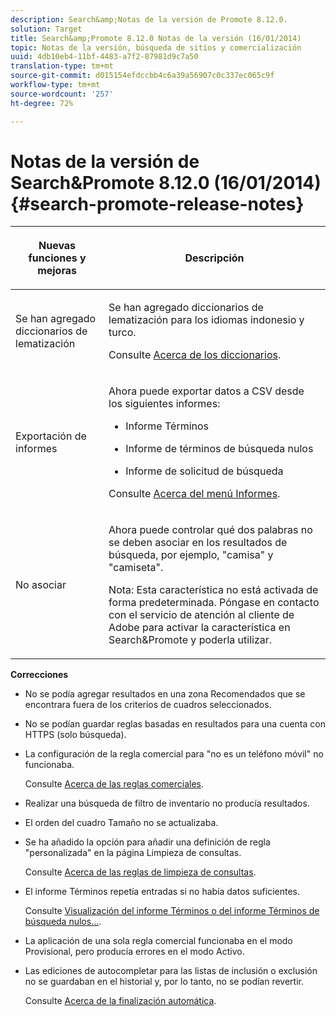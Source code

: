 ```yaml
---
description: Search&amp;Notas de la versión de Promote 8.12.0.
solution: Target
title: Search&amp;Promote 8.12.0 Notas de la versión (16/01/2014)
topic: Notas de la versión, búsqueda de sitios y comercialización
uuid: 4db10eb4-11bf-4483-a7f2-87981d9c7a50
translation-type: tm+mt
source-git-commit: d015154efdccbb4c6a39a56907c0c337ec065c9f
workflow-type: tm+mt
source-wordcount: '257'
ht-degree: 72%

---
```



# Notas de la versión de Search&amp;Promote 8.12.0 (16/01/2014){#search-promote-release-notes}

<table> 
 <thead> 
  <tr> 
   <th colname="col1" class="entry"> <p>Nuevas funciones y mejoras </p> </th> 
   <th colname="col2" class="entry"> <p>Descripción </p> </th> 
  </tr> 
 </thead>
 <tbody> 
  <tr> 
   <td colname="col1"> <p>Se han agregado diccionarios de lematización </p> </td> 
   <td colname="col2"> <p> </p> <p> Se han agregado diccionarios de lematización para los idiomas indonesio y turco. </p> <p>Consulte <a href="../c-about-linguistics-menu/c-about-dictionaries.md#concept_B8028B71EC8144669614C64578EDB034" format="dita" scope="local"> Acerca de los diccionarios</a>. </p> </td> 
  </tr> 
  <tr> 
   <td colname="col1"> <p>Exportación de informes </p> </td> 
   <td colname="col2"> <p> 
     <!--3683368-->Ahora puede exportar datos a CSV desde los siguientes informes: 
     <ul id="ul_93B619DBB3444F64BD6D7F9E969AB1E1"> 
      <li id="li_96DDE1A196834845A0FA319903C5934B"> <p>Informe Términos </p> </li> 
      <li id="li_4F1A19DE98C84F8CAD963EEA2B38ED7A"> <p>Informe de términos de búsqueda nulos </p> </li> 
      <li id="li_A7716C62C4D44CD69D411C3FEE246D96"> <p>Informe de solicitud de búsqueda </p> </li> 
     </ul> </p> <p>Consulte <a href="../c-about-reports-menu/c-about-reports-menu.md#concept_5F901459C7AB461BAB30B305957EB00C" format="dita" scope="local"> Acerca del menú Informes</a>. </p> </td> 
  </tr> 
  <tr> 
   <td colname="col1"> <p>No asociar </p> </td> 
   <td colname="col2"> <p>Ahora puede controlar qué dos palabras no se deben asociar en los resultados de búsqueda, por ejemplo, "camisa" y "camiseta". </p> <p> <p>Nota: Esta característica no está activada de forma predeterminada. Póngase en contacto con el servicio de atención al cliente de Adobe para activar la característica en Search&amp;Promote y poderla utilizar. </p> </p> </td> 
  </tr> 
 </tbody> 
</table>

**Correcciones**

* No se podía agregar resultados en una zona Recomendados que se encontrara fuera de los criterios de cuadros seleccionados.
* No se podían guardar reglas basadas en resultados para una cuenta con HTTPS (solo búsqueda).
* La configuración de la regla comercial para &quot;no es un teléfono móvil&quot; no funcionaba.

   Consulte [Acerca de las reglas comerciales](../c-about-rules-menu/c-about-business-rules.md#concept_2A93D76216754D3D8412CDEA00BD26BD).

* Realizar una búsqueda de filtro de inventario no producía resultados.
* El orden del cuadro Tamaño no se actualizaba.
* Se ha añadido la opción para añadir una definición de regla &quot;personalizada&quot; en la página Limpieza de consultas.

   Consulte [Acerca de las reglas de limpieza de consultas](../c-about-rules-menu/c-about-query-cleaning-rules.md#concept_17F3CDDC3C8A4128AF092A82B777B86C).

* El informe Términos repetía entradas si no había datos suficientes.

   Consulte [Visualización del informe Términos o del informe Términos de búsqueda nulos...](../c-about-reports-menu/c-about-reports-menu.md#task_53B7ED1582DD4B0E8376546A7AFC789A).

* La aplicación de una sola regla comercial funcionaba en el modo Provisional, pero producía errores en el modo Activo.
* Las ediciones de autocompletar para las listas de inclusión o exclusión no se guardaban en el historial y, por lo tanto, no se podían revertir.

   Consulte [Acerca de la finalización automática](../c-about-auto-complete.md#concept_093A9CD754864BA79B456FE4BEB64578).

